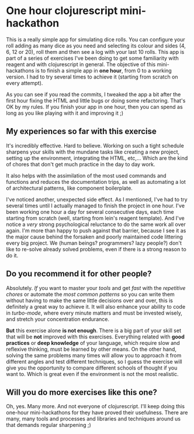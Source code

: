 # One hour clojurescript mini-hackathon

This is a really simple app for simulating dice rolls. You can configure your roll adding as many dice as you need and selecting its colour and sides (4, 6, 12 or 20), roll them and then see a log with your last 10 rolls. This app is part of a series of exercises I've been doing to get some familiarity with reagent and with clojurescript in general. The objective of this mini-hackathons is to finish a simple app in **one hour**, from 0 to a working version. I had to try several times to achieve it (starting from scratch on every attempt).

As you can see if you read the commits, I tweaked the app a bit after the first hour fixing the HTML and little bugs or doing some refactoring. That's OK by my rules. If you finish your app in one hour, then you can spend as long as you like playing with it and improving it ;)

## My experiences so far with this exercise

It's incredibly effective. Hard to believe. Working on such a tight schedule sharpens your skills with the mundane tasks like creating a new project, setting up the environment, integrating the HTML, etc,... Which are the kind of chores that don't get much practice in the day to day work.

It also helps with the assimilation of the most used commands and functions and reduces the documentation trips, as well as automating a lot of architectural patterns, like component boilerplate.

I've noticed another, unexpected side effect. As I mentioned, I've had to try several times until I actually managed to finish the project in one hour. I've been working one hour a day for several consecutive days, each time starting from scratch (well, starting from lein's reagent template). And I've notice a *very* strong psychological reluctance to do the same work all over again. I'm more than happy to push against that barrier, because I see it as the major cause behind the forsaken and poorly maintained code littering every big project. We (human beings? programmers? lazy people?) don't like to re-solve already solved problems, even if there is a strong reason to do it.

## Do you recommend it for other people?

Absolutely. *If* you want to master your *tools* and get *fast* with the *repetitive chores* or automate the *most common patterns* so you can write them without having to make the same little decisions over and over, this is definitely a great way to achieve it. It will also enhance your ability to code in *turbo-mode*, where every minute matters and must be invested wisely, and stretch your concentration endurance.

**But** this exercise alone **is not enough**. There is a big part of your skill set that will be **not** improved with this exercises. Everything related with **good practices** or **deep knowledge** of your language, which require slow and reflexive thinking, must be learned by other means. On the other hand, solving the same problems many times will allow you to approach it from different angles and test different techniques, so I guess the exercise will give you the opportunity to compare different schools of thought if you want to. Which is great even if the environment is not the most realistic.

## Will you do more exercises like this one?

Oh, yes. Many more. And not everyone of clojurescript. I'll keep doing this one-hour mini-hackathons for they have proved their usefulness. There are many, many tools and processes and libraries and techniques around us that demands regular sharpening ;)
